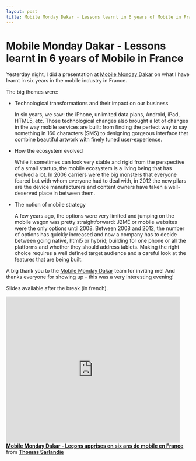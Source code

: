 ```yaml
---
layout: post
title: Mobile Monday Dakar - Lessons learnt in 6 years of Mobile in France
---
```


# Mobile Monday Dakar - Lessons learnt in 6 years of Mobile in France

Yesterday night, I did a presentation at [Mobile Monday Dakar][mobilemondaydakar] on what I have learnt in six years in the mobile industry in France.

The big themes were:

 * Technological transformations and their impact on our business
   
   In six years, we saw: the iPhone, unlimited data plans, Android, iPad, HTML5, etc. Those technological changes also brought a lot of changes in the way mobile services are built: from finding the perfect way to say something in 160 characters (SMS) to designing gorgeous interface that combine beautiful artwork with finely tuned user-experience.

 * How the ecosystem evolved
 
   While it sometimes can look very stable and rigid from the perspective of a small startup, the mobile ecosystem is a living being that has evolved a lot. 
   In 2006 carriers were the big monsters that everyone feared but with whom everyone had to deal with, in 2012 the new pilars are the device manufacturers and content owners have taken a well-deserved place in between them.
   
 * The notion of mobile strategy
    
   A few years ago, the options were very limited and jumping on the mobile wagon was pretty straightforward: J2ME or mobile websites were the only options until 2008. 
   Between 2008 and 2012, the number of options has quickly increased and now a company has to decide between going native, html5 or hybrid; building for one phone or all the platforms and whether they should address tablets.
   Making the right choice requires a well defined target audience and a careful look at the features that are being built.

A big thank you to the [Mobile Monday Dakar][mobilemondaydakar] team for inviting me! And thanks everyone for showing up - this was a very interesting evening!

Slides available after the break (in french).

<!-- more -->

<iframe src="http://www.slideshare.net/slideshow/embed_code/17720763" width="476" height="400" frameborder="0" marginwidth="0" marginheight="0" scrolling="no">&nbsp;</iframe>

<div style="margin-bottom:30px">
  <strong> <a href="http://www.slideshare.net/sarfata/mobile-monday-dakar-2013-03-26-leons-apprises-en-6-ans-de-mobile-en-france" title="Mobile Monday Dakar - Leçons apprises en six ans de mobile en France" target="_blank">Mobile Monday Dakar - Leçons apprises en six ans de mobile en France</a></strong> from 
  <strong><a href="http://www.slideshare.net/sarfata" target="_blank">Thomas Sarlandie</a></strong> 
</div>

[mobilemondaydakar]: http://mobilemondaydakar.org/

